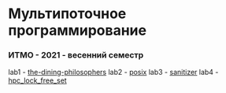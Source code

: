 # Мультипоточное программирование
### ИТМО - 2021 - весенний семестр

lab1 - [the-dining-philosophers](https://github.com/DamirJann/multi-threaded_programming/tree/lab1) 
lab2 - [posix](https://github.com/DamirJann/multi-threaded_programming/tree/lab2)
lab3 - [sanitizer](https://github.com/DamirJann/multi-threaded_programming/tree/lab3)
lab4 - [hpc_lock_free_set](https://github.com/DamirJann/multi-threaded_programming/tree/lab4)
